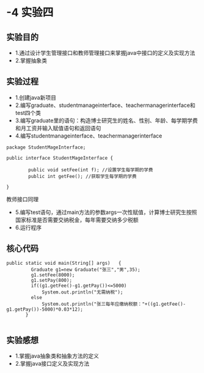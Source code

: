 # -4 实验四

## 实验目的
+ 1.通过设计学生管理接口和教师管理接口来掌握java中接口的定义及实现方法
+ 2.掌握抽象类

## 实验过程
+ 1.创建java新项目
+ 2.编写graduate、studentmanageinterface、teachermanagerinterface和test四个类
+ 3.编写graduate里的语句：构造博士研究生的姓名、性别、年龄、每学期学费和月工资并输入赋值语句和返回语句
+ 4.编写studentmanageinterface、teachermanagerinterface
```
package StudentMageInterface;

public interface StudentMageInterface {
	
		public void setFee(int f); //设置学生每学期的学费
		public int getFee(); //获取学生每学期的学费

}
```
教师接口同理
+ 5.编写test语句，通过main方法的参数args一次性赋值，计算博士研究生按照国家标准是否需要交纳税金，每年需要交纳多少税额
+ 6.运行程序

## 核心代码
```
public static void main(String[] args)   {    
		 Graduate g1=new Graduate("张三","男",35);
		 g1.setFee(8000);
		 g1.setPay(800);
		 if((g1.getFee()-g1.getPay())<=5000)     
			 System.out.println("无需纳税");    
		 else     
			 System.out.println("张三每年应缴纳税额："+((g1.getFee()-g1.getPay())-5000)*0.03*12); 
       }
      
 ```
  ## 实验感想
  + 1.掌握java抽象类和抽象方法的定义
  + 2.掌握java接口定义及实现方法
